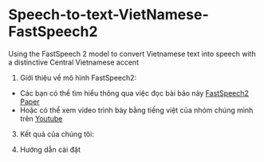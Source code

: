 # Speech-to-text-VietNamese-FastSpeech2
Using the FastSpeech 2 model to convert Vietnamese text into speech with a distinctive Central Vietnamese accent
1. Giới thiệu về mô hình FastSpeech2:
  - Các bạn có thể tìm hiểu thông qua việc đọc bài báo này [FastSpeech2 Paper](https://arxiv.org/abs/2006.04558)
  - Hoặc có thể xem video trình bày bằng tiếng việt của nhóm chúng mình trên [Youtube](https://youtu.be/-n-oN0bqxRo)
3. Kết quả của chúng tôi:

4. Hướng dẫn cài đặt 
